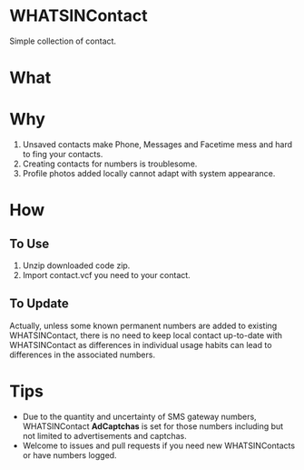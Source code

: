 # WHATSINContact

Simple collection of contact.

# What

# Why

1. Unsaved contacts make Phone, Messages and Facetime mess and hard to fing your contacts.  
2. Creating contacts for numbers is troublesome.  
3. Profile photos added locally cannot adapt with system appearance.  

# How

## To Use

1. Unzip downloaded code zip.  
2. Import contact.vcf you need to your contact.   

## To Update

Actually, unless some known permanent numbers are added to existing WHATSINContact, there is no need to keep local contact up-to-date with WHATSINContact as differences in individual usage habits can lead to differences in the associated numbers.  

# Tips

- Due to the quantity and uncertainty of SMS gateway numbers, WHATSINContact **AdCaptchas** is set for those numbers including but not limited to advertisements and captchas.  
- Welcome to issues and pull requests if you need new WHATSINContacts or have numbers logged.  
